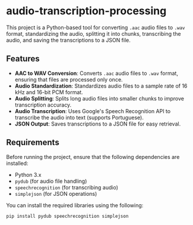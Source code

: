 # audio-transcription-processing

This project is a Python-based tool for converting `.aac` audio files to `.wav` format, standardizing the audio, splitting it into chunks, transcribing the audio, and saving the transcriptions to a JSON file.

## Features

- **AAC to WAV Conversion**: Converts `.aac` audio files to `.wav` format, ensuring that files are processed only once.
- **Audio Standardization**: Standardizes audio files to a sample rate of 16 kHz and 16-bit PCM format.
- **Audio Splitting**: Splits long audio files into smaller chunks to improve transcription accuracy.
- **Audio Transcription**: Uses Google's Speech Recognition API to transcribe the audio into text (supports Portuguese).
- **JSON Output**: Saves transcriptions to a JSON file for easy retrieval.

## Requirements

Before running the project, ensure that the following dependencies are installed:

- Python 3.x
- `pydub` (for audio file handling)
- `speechrecognition` (for transcribing audio)
- `simplejson` (for JSON operations)

You can install the required libraries using the following:

```bash
pip install pydub speechrecognition simplejson
